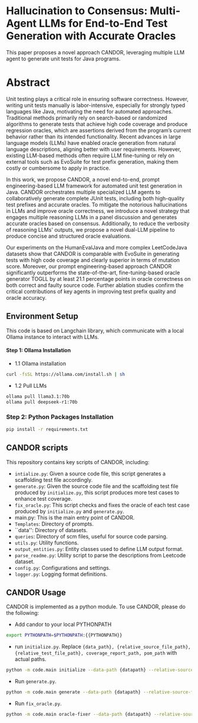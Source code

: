 # Hallucination to Consensus: Multi-Agent LLMs for End-to-End  Test Generation with Accurate Oracles 
This paper proposes a novel approach CANDOR, leveraging multiple LLM agent to generate unit tests for Java programs. 

# Abstract


Unit testing plays a critical role in ensuring software correctness. However, writing unit tests manually is labor-intensive, especially for strongly typed languages like Java, motivating the need for automated approaches. Traditional methods primarily rely on search-based or randomized algorithms to generate tests that achieve high code coverage and produce regression oracles, which are assertions derived from the program’s current behavior rather than its intended functionality. Recent advances in large language models (LLMs) have enabled oracle generation from natural language descriptions, aligning better with user requirements. However, existing LLM-based methods often require LLM fine-tuning or rely on external tools such as EvoSuite for test prefix generation, making them costly or cumbersome to apply in practice.   

In this work, we propose CANDOR, a novel end-to-end, prompt engineering-based LLM framework for automated unit test generation in Java. CANDOR orchestrates multiple specialized LLM agents to collaboratively generate complete JUnit tests, including both high-quality test prefixes and accurate oracles. To mitigate the notorious hallucinations in LLMs and improve oracle correctness, we introduce a novel strategy that engages multiple reasoning LLMs in a panel discussion and generates accurate oracles based on consensus. Additionally, to reduce the verbosity of reasoning LLMs' outputs, we propose a novel dual-LLM pipeline to produce concise and structured oracle evaluations. 

Our experiments on the HumanEvalJava and more complex LeetCodeJava datasets show that CANDOR is comparable with EvoSuite in generating tests with high code coverage and clearly superior in terms of mutation score. Moreover, our prompt engineering-based approach CANDOR significantly outperforms the state-of-the-art, fine-tuning-based oracle generator TOGLL by at least 21.1 percentage points in oracle correctness on both correct and faulty source code.  Further ablation studies confirm the critical contributions of key agents in improving test prefix quality and oracle accuracy.

## Environment Setup
This code is based on Langchain library, which communicate with a local Ollama instance to interact with LLMs. 

#### Step 1: Ollama Installation
- 1.1 Ollama installation
```bash
curl -fsSL https://ollama.com/install.sh | sh
```
- 1.2 Pull LLMs
```bash
ollama pull llama3.1:70b
ollama pull deepseek-r1:70b
```

###  Step 2: Python Packages Installation
```bash
pip install -r requirements.txt
```

## CANDOR scripts


This repository contains key scripts of CANDOR, including:
- ``intialize.py``: Given a source code file, this script generates a scaffolding test file accordingly.
- ``generate.py``: Given the source code file and the scaffolding test file produced by ``initialize.py``, this script produces more test cases to enhance test coverage. 
- ``fix_oracle.py``: This script checks and fixes the oracle of each test case produced by ``initialize.py`` and ``generate.py``. 
- main.py: This is the main entry point of CANDOR.
- ``Templates``: Directory of prompts.
- ``data'': Directory of datasets.
- ``queries``: Directory of scm files, useful for source code parsing.
- ``utils.py``: Utility functions.
- ``output_entities.py``: Entity classes used to define LLM output format.
- ``parse_readme.py``: Utility script to parse the descriptions from Leetcode dataset.
- ``config.py``: Configurations and settings.
- ``logger.py``: Logging format definitions.  

## CANDOR Usage
CANDOR is implemented as a python module. To use CANDOR, please do the following:

- Add candor to your local PYTHONPATH
```bash
export PYTHONPATH=$PYTHONPATH:{{PYTHONPATH}}
```
- run ``initialize.py``. Replace ``{data_path}, {relative_source_file_path}, {relative_test_file_path}, coverage_report_path, pom_path`` with actual paths. 

```bash
python -m code.main initialize --data-path {datapath} --relative-source-file-path {relative_source_file_path} --coverage-report-path {coverage_report_path} --test-command "mvn -f {pom_path} clean test jacoco:report" --generator
```
- Run ``generate.py``. 

```bash
python -m code.main generate --data-path {datapath} --relative-source-file-path {relative_source_file_path} --coverage-report-path {coverage_report_path} --test-command "mvn -f {pom_path} clean test jacoco:report" --generator "matg" --target-line-coverage, "0.99",
```

- Run ``fix_oracle.py``. 

```bash
python -m code.main oracle-fixer --data-path {datapath} --relative-source-file-path {relative_source_file_path} --coverage-report-path {coverage_report_path} --test-command "mvn -f {pom_path} clean test jacoco:report" --generator "matg"  --target-line-coverage, "0.99",
```
